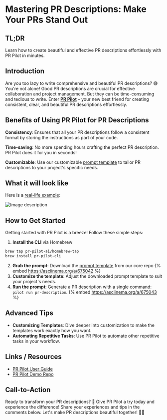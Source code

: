 # Mastering PR Descriptions: Make Your PRs Stand Out

## TL;DR
Learn how to create beautiful and effective PR descriptions effortlessly with PR Pilot in minutes.

## Introduction

Are you too lazy to write comprehensive and beautiful PR descriptions? 😅 You're not alone! Good PR descriptions are crucial for effective collaboration and project management. But they can be time-consuming and tedious to write. Enter **[PR Pilot](https://www.pr-pilot.ai)** – your new best friend for creating consistent, clear, and beautiful PR descriptions effortlessly.

## Benefits of Using PR Pilot for PR Descriptions

**Consistency**: Ensures that all your PR descriptions follow a consistent format by storing the instructions as part of your code.

**Time-saving**: No more spending hours crafting the perfect PR description. PR Pilot does it for you in seconds!

**Customizable**: Use our customizable [prompt template](https://github.com/PR-Pilot-AI/core/blob/main/prompts/generate-pr-description.md.jinja2) to tailor PR descriptions to your project's specific needs.

## What it will look like

Here is a [real-life example](https://github.com/PR-Pilot-AI/pr-pilot/pull/210):

![Image description](https://dev-to-uploads.s3.amazonaws.com/uploads/articles/tvdwrdj98u0q8avofwdq.png)

## How to Get Started

Getting started with PR Pilot is a breeze! Follow these simple steps:

1. **Install the CLI** via Homebrew

```bash
brew tap pr-pilot-ai/homebrew-tap
brew install pr-pilot-cli
```

2. **Grab the prompt**: Download the [prompt template](https://github.com/PR-Pilot-AI/core/blob/main/prompts/generate-pr-description.md.jinja2) from our core repo
   {% embed https://asciinema.org/a/675042 %}
3. **Customize the template**: Adjust the downloaded prompt template to suit your project's needs.
4. **Run the prompt**: Generate a PR description with a single command: `pilot run pr-description`.
   {% embed https://asciinema.org/a/675043 %}

## Advanced Tips

- **Customizing Templates**: Dive deeper into customization to make the templates work exactly how you want.
- **Automating Repetitive Tasks**: Use PR Pilot to automate other repetitive tasks in your workflow.

## Links / Resources

- [PR Pilot User Guide](https://docs.pr-pilot.ai/user_guide.html)
- [PR Pilot Demo Repo](https://github.com/PR-Pilot-AI/demo)

## Call-to-Action

Ready to transform your PR descriptions? 🚀 Give PR Pilot a try today and experience the difference! Share your experiences and tips in the comments below. Let's make PR descriptions beautiful together! 💬✨

